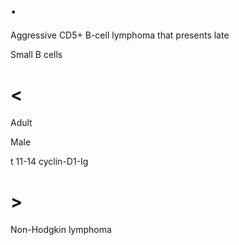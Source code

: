 # .

Aggressive CD5+ B-cell lymphoma that presents late

Small B cells

# <

Adult

Male

t 11-14 cyclin-D1-Ig

# >

Non-Hodgkin lymphoma
